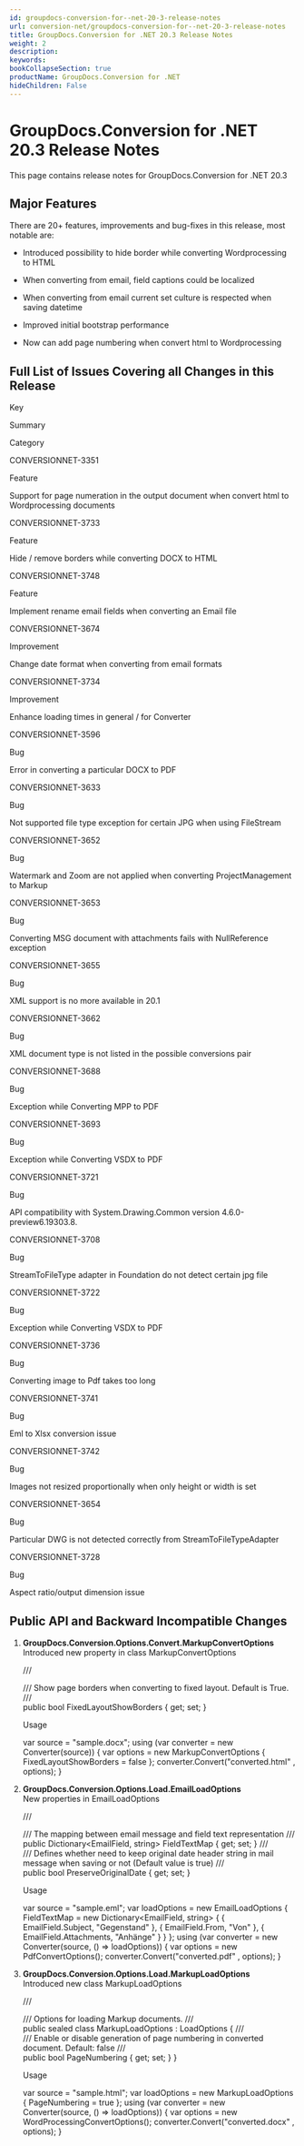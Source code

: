 ```yaml
---
id: groupdocs-conversion-for--net-20-3-release-notes
url: conversion-net/groupdocs-conversion-for--net-20-3-release-notes
title: GroupDocs.Conversion for .NET 20.3 Release Notes
weight: 2
description: 
keywords: 
bookCollapseSection: true
productName: GroupDocs.Conversion for .NET
hideChildren: False
---
```


# GroupDocs.Conversion for .NET 20.3 Release Notes


This page contains release notes for GroupDocs.Conversion for .NET 20.3

## Major Features

There are 20+ features, improvements and bug-fixes in this release, most notable are:

*   Introduced possibility to hide border while converting Wordprocessing to HTML
    
*   When converting from email, field captions could be localized
*   When converting from email current set culture is respected when saving datetime
*   Improved initial bootstrap performance 
*   Now can add page numbering when convert html to Wordprocessing 

## Full List of Issues Covering all Changes in this Release

Key

Summary

Category

CONVERSIONNET-3351

Feature

Support for page numeration in the output document when convert html to Wordprocessing documents

CONVERSIONNET-3733

Feature

Hide / remove borders while converting DOCX to HTML

CONVERSIONNET-3748

Feature

Implement rename email fields when converting an Email file

CONVERSIONNET-3674

Improvement

Change date format when converting from email formats

CONVERSIONNET-3734

Improvement

Enhance loading times in general / for Converter

CONVERSIONNET-3596

Bug

Error in converting a particular DOCX to PDF

CONVERSIONNET-3633

Bug

Not supported file type exception for certain JPG when using FileStream

CONVERSIONNET-3652

Bug

Watermark and Zoom are not applied when converting ProjectManagement to Markup

CONVERSIONNET-3653

Bug

Converting MSG document with attachments fails with NullReference exception

CONVERSIONNET-3655

Bug

XML support is no more available in 20.1

CONVERSIONNET-3662

Bug

XML document type is not listed in the possible conversions pair

CONVERSIONNET-3688

Bug

Exception while Converting MPP to PDF

CONVERSIONNET-3693

Bug

Exception while Converting VSDX to PDF

CONVERSIONNET-3721

Bug

API compatibility with System.Drawing.Common version 4.6.0-preview6.19303.8.

CONVERSIONNET-3708

Bug

StreamToFileType adapter in Foundation do not detect certain jpg file

CONVERSIONNET-3722

Bug

Exception while Converting VSDX to PDF

CONVERSIONNET-3736

Bug

Converting image to Pdf takes too long

CONVERSIONNET-3741

Bug

Eml to Xlsx conversion issue

CONVERSIONNET-3742

Bug

Images not resized proportionally when only height or width is set

CONVERSIONNET-3654

Bug

Particular DWG is not detected correctly from StreamToFileTypeAdapter

CONVERSIONNET-3728

Bug

Aspect ratio/output dimension issue 

## Public API and Backward Incompatible Changes

1.  **GroupDocs.Conversion.Options.Convert.MarkupConvertOptions**  
    Introduced new property in class MarkupConvertOptions
    
    /// <summary>
    /// Show page borders when converting to fixed layout. Default is True.
    /// </summary>
    public bool FixedLayoutShowBorders { get; set; }
     
    
    Usage
    
    var source = "sample.docx";
    using (var converter = new Converter(source))
    {
        var options = new MarkupConvertOptions
        {
            FixedLayoutShowBorders = false
        };
        converter.Convert("converted.html" , options);
    }
    
2.  **GroupDocs.Conversion.Options.Load.EmailLoadOptions**  
    New properties in EmailLoadOptions
    
    /// <summary>
    /// The mapping between email message <see cref="EmailField"/> and field text representation
    /// </summary>
    public Dictionary<EmailField, string> FieldTextMap { get; set; }
    /// <summary>
    /// Defines whether need to keep original date header string in mail message when saving or not (Default value is true) 
    /// </summary>
    public bool PreserveOriginalDate { get; set; }
     
    
    Usage
    
    var source = "sample.eml";
    var loadOptions = new EmailLoadOptions
    {
        FieldTextMap = new Dictionary<EmailField, string>
        {
            { EmailField.Subject, "Gegenstand" },
            { EmailField.From, "Von" },
            { EmailField.Attachments, "Anhänge" }
        }
    };
    using (var converter = new Converter(source, () => loadOptions))
    {
        var options = new PdfConvertOptions();
        converter.Convert("converted.pdf" , options);
    }
    
3.  **GroupDocs.Conversion.Options.Load.MarkupLoadOptions**  
    Introduced new class MarkupLoadOptions
    
    /// <summary>
    /// Options for loading Markup documents.
    /// </summary>
    public sealed class MarkupLoadOptions : LoadOptions
    {
       /// <summary>
       /// Enable or disable generation of page numbering in converted document. Default: false
       /// </summary>
       public bool PageNumbering { get; set; }
    }
     
    
    Usage
    
    var source = "sample.html";
    var loadOptions = new MarkupLoadOptions
    {
        PageNumbering = true
    };
    using (var converter = new Converter(source, () => loadOptions))
    {
        var options = new WordProcessingConvertOptions();
        converter.Convert("converted.docx" , options);
    }
    

